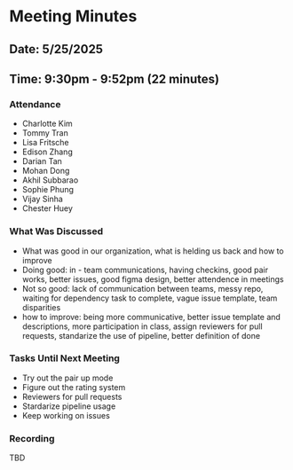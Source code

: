 # Meeting Minutes
## Date: 5/25/2025
## Time: 9:30pm - 9:52pm (22 minutes)
### Attendance
- Charlotte Kim
- Tommy Tran
- Lisa Fritsche
- Edison Zhang
- Darian Tan
- Mohan Dong
- Akhil Subbarao
- Sophie Phung
- Vijay Sinha
- Chester Huey
  
### What Was Discussed
- What was good in our organization, what is helding us back and how to improve
- Doing good: in - team communications, having checkins, good pair works, better issues, good figma design, better attendence in meetings
- Not so good: lack of communication between teams, messy repo, waiting for dependency task to complete, vague issue template, team disparities
- how to improve: being more communicative, better issue template and descriptions, more participation in class, assign reviewers for pull requests, standarize the use of pipeline, better definition of done

### Tasks Until Next Meeting
- Try out the pair up mode
- Figure out the rating system
- Reviewers for pull requests
- Stardarize pipeline usage
- Keep working on issues

### Recording 
TBD